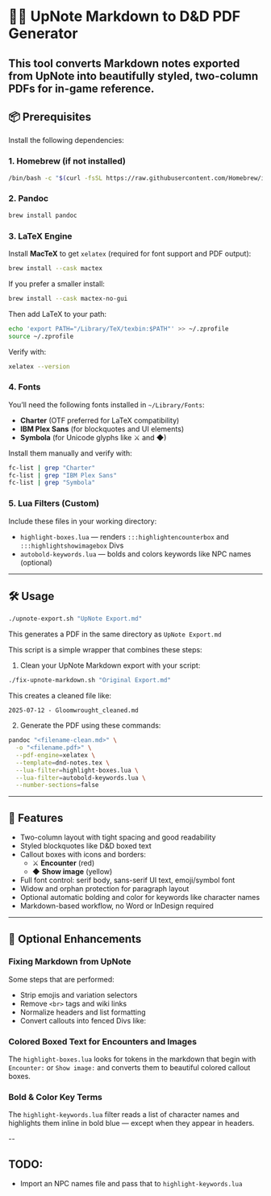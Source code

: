 # 🧙‍♂️ UpNote Markdown to D&D PDF Generator

This tool converts Markdown notes exported from UpNote into beautifully styled, two-column PDFs for in-game reference.
---

## 📦 Prerequisites

Install the following dependencies:

### 1. Homebrew (if not installed)

```bash
/bin/bash -c "$(curl -fsSL https://raw.githubusercontent.com/Homebrew/install/HEAD/install.sh)"
```

### 2. Pandoc

```bash
brew install pandoc
```

### 3. LaTeX Engine

Install **MacTeX** to get `xelatex` (required for font support and PDF output):

```bash
brew install --cask mactex
```

If you prefer a smaller install:

```bash
brew install --cask mactex-no-gui
```

Then add LaTeX to your path:

```bash
echo 'export PATH="/Library/TeX/texbin:$PATH"' >> ~/.zprofile
source ~/.zprofile
```

Verify with:

```bash
xelatex --version
```

### 4. Fonts

You’ll need the following fonts installed in `~/Library/Fonts`:

- **Charter** (OTF preferred for LaTeX compatibility)
- **IBM Plex Sans** (for blockquotes and UI elements)
- **Symbola** (for Unicode glyphs like ⚔ and ◆)

Install them manually and verify with:

```bash
fc-list | grep "Charter"
fc-list | grep "IBM Plex Sans"
fc-list | grep "Symbola"
```

### 5. Lua Filters (Custom)

Include these files in your working directory:

- `highlight-boxes.lua` — renders `:::highlightencounterbox` and `:::highlightshowimagebox` Divs
- `autobold-keywords.lua` — bolds and colors keywords like NPC names (optional)

---

## 🛠 Usage

```bash
./upnote-export.sh "UpNote Export.md"
```

This generates a PDF in the same directory as `UpNote Export.md`

This script is a simple wrapper that combines these steps:

1. Clean your UpNote Markdown export with your script:

```bash
./fix-upnote-markdown.sh "Original Export.md"
```

This creates a cleaned file like:

```text
2025-07-12 - Gloomwrought_cleaned.md
```

2. Generate the PDF using these commands:

```bash
pandoc "<filename-clean.md>" \
  -o "<filename.pdf>" \
  --pdf-engine=xelatex \
  --template=dnd-notes.tex \
  --lua-filter=highlight-boxes.lua \
  --lua-filter=autobold-keywords.lua \
  --number-sections=false
```

---

## 🎨 Features

- Two-column layout with tight spacing and good readability
- Styled blockquotes like D&D boxed text
- Callout boxes with icons and borders:
  - ⚔ **Encounter** (red)
  - ◆ **Show image** (yellow)
- Full font control: serif body, sans-serif UI text, emoji/symbol font
- Widow and orphan protection for paragraph layout
- Optional automatic bolding and color for keywords like character names
- Markdown-based workflow, no Word or InDesign required

---

## 🔧 Optional Enhancements

### Fixing Markdown from UpNote

Some steps that are performed:

- Strip emojis and variation selectors
- Remove `<br>` tags and wiki links
- Normalize headers and list formatting
- Convert callouts into fenced Divs like:

### Colored Boxed Text for Encounters and Images

The `highlight-boxes.lua` looks for tokens in the markdown that begin with `Encounter:` or `Show image:` and converts them to beautiful colored callout boxes.

### Bold & Color Key Terms

The `highlight-keywords.lua` filter reads a list of character names and highlights them inline in bold blue — except when they appear in headers.

--

## TODO:

* Import an NPC names file and pass that to `highlight-keywords.lua`
